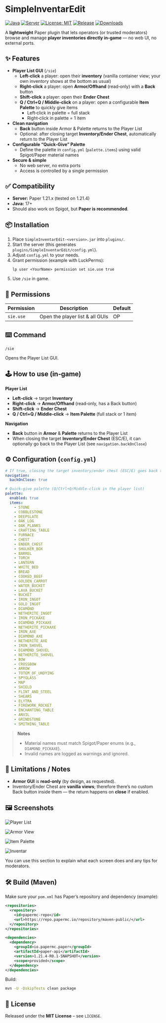 # SimpleInventarEdit
[![Java](https://img.shields.io/badge/Java-17%2B-orange.svg)](https://adoptium.net/)
[![Server](https://img.shields.io/badge/Paper%2FSpigot-1.20%E2%80%931.21-blue.svg)](https://papermc.io/)
[![License: MIT](https://img.shields.io/badge/License-MIT-green.svg)](#-license)
[![Release](https://img.shields.io/github/v/release/JobbeDeluxe/SimpleInventarEdit?sort=semver)](https://github.com/JobbeDeluxe/SimpleInventarEdit/releases)
[![Downloads](https://img.shields.io/github/downloads/JobbeDeluxe/SimpleInventarEdit/total.svg)](https://github.com/JobbeDeluxe/SimpleInventarEdit/releases)

A **lightweight** Paper plugin that lets operators (or trusted moderators) browse and manage **player inventories directly in‑game** — no web UI, no external ports.

## ✨ Features

- **Player List GUI** (`/sie`)
  - **Left‑click** a player: open their **inventory** (vanilla container view; your own inventory shows at the bottom as usual)
  - **Right‑click** a player: open **Armor/Offhand** (read‑only) with a **Back** button
  - **Shift‑click** a player: open their **Ender Chest**
  - **Q / Ctrl+Q / Middle‑click** on a player: open a configurable **Item Palette** to quickly give items
    - Left‑click in palette = full stack
    - Right‑click in palette = 1 item
- **Clean navigation**
  - **Back** button inside Armor & Palette returns to the Player List
  - Optional: after closing target **Inventory/Ender Chest**, automatically return to the Player List
- **Configurable “Quick‑Give” Palette**
  - Define the palette in `config.yml` (`palette.items`) using valid Spigot/Paper material names
- **Secure & simple**
  - No web server, no extra ports
  - Access is controlled by a single permission

## ✅ Compatibility

- **Server:** Paper 1.21.x (tested on 1.21.4)
- **Java:** 17+
- Should also work on Spigot, but **Paper is recommended**.

## 📦 Installation

1. Place `SimpleInventarEdit-<version>.jar` into `plugins/`.
2. Start the server (this generates `plugins/SimpleInventarEdit/config.yml`).
3. Adjust `config.yml` to your needs.
4. Grant permission (example with LuckPerms):
   ```
   lp user <YourName> permission set sie.use true
   ```
5. Use `/sie` in game.

## 🔐 Permissions

| Permission | Description                        | Default |
|-----------|------------------------------------|---------|
| `sie.use` | Open the player list & all GUIs    | OP      |

## ⌨️ Command

```
/sie
```

Opens the Player List GUI.

## 🕹️ How to use (in‑game)

**Player List**
- **Left‑click** → target **Inventory**
- **Right‑click** → **Armor/Offhand** (read‑only, has a Back button)
- **Shift‑click** → **Ender Chest**
- **Q / Ctrl+Q / Middle‑click** → **Item Palette** (full stack or 1 item)

**Navigation**
- **Back** button in **Armor** & **Palette** returns to the Player List
- When closing the target **Inventory/Ender Chest** (ESC/E), it can optionally go back to the Player List (see `navigation.backOnClose`)

## ⚙️ Configuration (`config.yml`)

```yaml
# If true, closing the target inventory/ender chest (ESC/E) goes back to the player list
navigation:
  backOnClose: true

# Quick-give palette (Q/Ctrl+Q/Middle-click in the player list)
palette:
  enabled: true
  items:
    - STONE
    - COBBLESTONE
    - DEEPSLATE
    - OAK_LOG
    - OAK_PLANKS
    - CRAFTING_TABLE
    - FURNACE
    - CHEST
    - ENDER_CHEST
    - SHULKER_BOX
    - BARREL
    - TORCH
    - LANTERN
    - WHITE_BED
    - BREAD
    - COOKED_BEEF
    - GOLDEN_CARROT
    - WATER_BUCKET
    - LAVA_BUCKET
    - BUCKET
    - IRON_INGOT
    - GOLD_INGOT
    - DIAMOND
    - NETHERITE_INGOT
    - IRON_PICKAXE
    - DIAMOND_PICKAXE
    - NETHERITE_PICKAXE
    - IRON_AXE
    - DIAMOND_AXE
    - NETHERITE_AXE
    - IRON_SHOVEL
    - DIAMOND_SHOVEL
    - NETHERITE_SHOVEL
    - BOW
    - CROSSBOW
    - ARROW
    - TOTEM_OF_UNDYING
    - SPYGLASS
    - MAP
    - SHIELD
    - FLINT_AND_STEEL
    - SHEARS
    - ELYTRA
    - FIREWORK_ROCKET
    - ENCHANTING_TABLE
    - ANVIL
    - GRINDSTONE
    - SMITHING_TABLE
```

> **Notes**
> - Material names must match Spigot/Paper enums (e.g., `DIAMOND_PICKAXE`).
> - Invalid names are logged as warnings and ignored.

## 🧱 Limitations / Notes

- **Armor GUI** is **read‑only** (by design, as requested).
- Inventory/Ender Chest are **vanilla views**; therefore there’s no custom Back button inside them — the return happens on **close** if enabled.

## 🖼️ Screenshots


  ![Player List](docs/images/player_list.png)
  
  ![Armor View](docs/images/armor_view.png)
  
  ![Item Palette](docs/images/palette.png)
  
  ![Inventar](docs/images/inventar.png)


You can use this section to explain what each screen does and any tips for moderators.

## 🛠 Build (Maven)

Make sure your `pom.xml` has Paper’s repository and dependency (example):

```xml
<repositories>
  <repository>
    <id>papermc-repo</id>
    <url>https://repo.papermc.io/repository/maven-public/</url>
  </repository>
</repositories>

<dependencies>
  <dependency>
    <groupId>io.papermc.paper</groupId>
    <artifactId>paper-api</artifactId>
    <version>1.21.4-R0.1-SNAPSHOT</version>
    <scope>provided</scope>
  </dependency>
</dependencies>
```

Build:

```bash
mvn -U -DskipTests clean package
```

## 📜 License

Released under the **MIT License** – see `LICENSE`.
